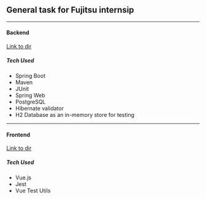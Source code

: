 ## General task for Fujitsu internsip

---

#### Backend

[Link to dir](https://github.com/siimlangel/FujitsuGeneralTask/tree/master/general-task)

##### Tech Used

-   Spring Boot
-   Maven
-   JUnit
-   Spring Web
-   PostgreSQL
-   Hibernate validator
-   H2 Database as an in-memory store for testing

---

#### Frontend

[Link to dir](https://github.com/siimlangel/FujitsuGeneralTask/tree/master/client)

##### Tech Used

-   Vue.js
-   Jest
-   Vue Test Utils
